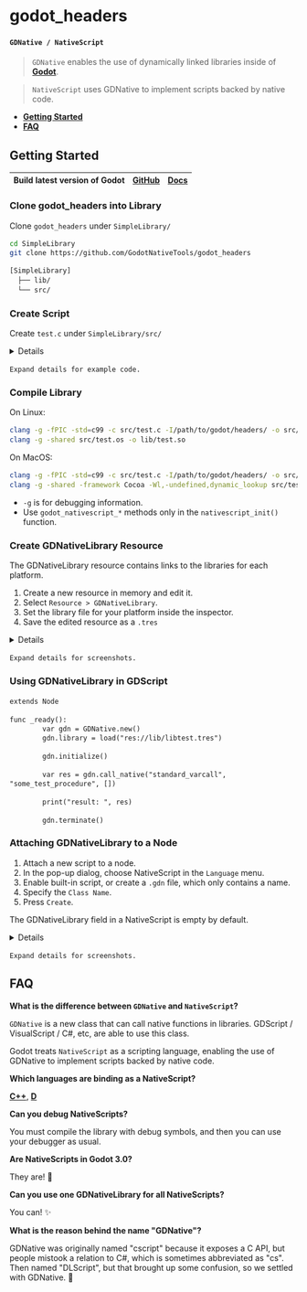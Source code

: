 # godot_headers
#### `GDNative / NativeScript`

> `GDNative` enables the use of dynamically linked libraries inside of [**Godot**](https://github.com/godotengine/godot).

> `NativeScript` uses GDNative to implement scripts backed by native code.

-   [**Getting Started**](#getting-started)
-   [**FAQ**](#faq)

## Getting Started

| **Build latest version of Godot** | [**GitHub**](https://github.com/godotengine/godot) | [**Docs**](https://godot.readthedocs.io/en/latest/development/compiling/index.html) |
| --- | --- | --- |

### Clone godot_headers into Library

Clone `godot_headers` under `SimpleLibrary/`

```bash
cd SimpleLibrary
git clone https://github.com/GodotNativeTools/godot_headers
```
```bash
[SimpleLibrary]
  ├── lib/
  └── src/
```

### Create Script

Create `test.c` under `SimpleLibrary/src/`

<details>

```c
#include <gdnative/gdnative.h>
#include <nativescript/godot_nativescript.h>

#include <stdio.h>

void *test_constructor(godot_object *obj, void *method_data) {
        printf("test.constructor()\n");
        return 0;
}

void test_destructor(godot_object *obj, void *method_data, void *user_data) {
        printf("test.destructor()\n");
}

/** func _ready() **/
godot_variant test_ready(godot_object *obj, void *method_data, void *user_data, int num_args, godot_variant **args) {
        godot_variant ret;
        godot_variant_new_nil(&ret);

        printf("_ready()\n");

        return ret;
}

/** Library entry point **/
void GDN_EXPORT godot_gdnative_init(godot_gdnative_init_options *o) {
}

/** Library de-initialization **/
void GDN_EXPORT godot_gdnative_terminate(godot_gdnative_terminate_options *o) {
}

/** Script entry (Registering all the classes and stuff) **/
void GDN_EXPORT godot_nativescript_init(void *desc) {
	printf("nativescript init\n");

	godot_instance_create_func create_func = {
		.create_func = &test_constructor,
                .method_data = 0,
                .free_func   = 0
        };

        godot_instance_destroy_func destroy_func = {
                .destroy_func = &test_destructor,
                .method_data  = 0,
                .free_func    = 0
        };

        godot_nativescript_register_class(desc, "SimpleClass", "Node", create_func, destroy_func);

        {
                godot_instance_method method = {
                        .method = &test_ready,
                        .method_data = 0,
                        .free_func = 0
                };

                godot_method_attributes attr = {
                        .rpc_type = GODOT_METHOD_RPC_MODE_DISABLED
                };

                godot_nativescript_register_method(desc, "SimpleClass", "_ready", attr, method);
        }
}

godot_variant GDN_EXPORT some_test_procedure(void *data, godot_array *args) {
        godot_variant ret;
        godot_variant_new_int(&ret, 42);

        godot_string s;
        godot_string_new_unicode_data(&s, L"Hello World", 11);
        godot_print(&s);

        godot_string_destroy(&s);

        return ret;
}
```

</details>

`Expand details for example code.`

### Compile Library

On Linux:

```bash
clang -g -fPIC -std=c99 -c src/test.c -I/path/to/godot/headers/ -o src/test.os
clang -g -shared src/test.os -o lib/test.so
```

On MacOS:

```bash
clang -g -fPIC -std=c99 -c src/test.c -I/path/to/godot/headers/ -o src/test.os
clang -g -shared -framework Cocoa -Wl,-undefined,dynamic_lookup src/test.os -o lib/test.dylib
```

- `-g` is for debugging information.
- Use `godot_nativescript_*` methods only in the `nativescript_init()` function.

### Create GDNativeLibrary Resource
The GDNativeLibrary resource contains links to the libraries for each platform.

1. Create a new resource in memory and edit it.
1. Select `Resource > GDNativeLibrary`.
1. Set the library file for your platform inside the inspector.
1. Save the edited resource as a `.tres`

<details>

![](images/faq/dllibrary_create_new_resource.png?raw=true)

![](images/faq/dllibrary_create_new_dllibrary.png?raw=true)

![](images/faq/dllibrary_save_as_resource.png?raw=true)

</details>

`Expand details for screenshots.`

### Using GDNativeLibrary in GDScript

```gdscript
extends Node

func _ready():
        var gdn = GDNative.new()
        gdn.library = load("res://lib/libtest.tres")

        gdn.initialize()

        var res = gdn.call_native("standard_varcall", "some_test_procedure", [])

        print("result: ", res)

        gdn.terminate()
```

### Attaching GDNativeLibrary to a Node

1. Attach a new script to a node.
1. In the pop-up dialog, choose NativeScript in the `Language` menu.
1. Enable built-in script, or create a `.gdn` file, which only contains a name.
1. Specify the `Class Name`.
1. Press `Create`.

The GDNativeLibrary field in a NativeScript is empty by default.


<details>

![](images/faq/create_dlscript.png?raw=true)

![](images/faq/set_script_dllibrary.png?raw=true)

</details>

`Expand details for screenshots.`

## FAQ

**What is the difference between `GDNative` and `NativeScript`?**

`GDNative` is a new class that can call native functions in libraries.
GDScript / VisualScript / C#, etc, are able to use this class.

Godot treats `NativeScript` as a scripting language, enabling the
use of GDNative to implement scripts backed by native code.

**Which languages are binding as a NativeScript?**

[**C++**](https://github.com/GodotNativeTools/cpp_bindings),
 [**D**](https://github.com/GodotNativeTools/d_bindings)

**Can you debug NativeScripts?**

You must compile the library with debug
symbols, and then you can use your debugger as usual.

**Are NativeScripts in Godot 3.0?**

They are! 🎉

**Can you use one GDNativeLibrary for all NativeScripts?**

You can! ✨

**What is the reason behind the name "GDNative"?**

GDNative was originally named "cscript" because it exposes a C API, but people
mistook a relation to C#, which is sometimes abbreviated as "cs". Then named "DLScript", but that brought up some confusion, so we settled with
GDNative. 📖
